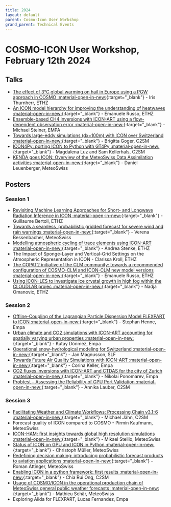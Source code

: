```yaml
---
title: 2024
layout: default
parent: Cosmo-Icon User Workshop
grand_parent: Technical Events
---
```

# COSMO-ICON User Workshop, February 12th 2024

## Talks
  - [The effect of 3°C global warming on hail in Europe using a PGW approach in COSMO :material-open-in-new:](https://polybox.ethz.ch/index.php/s/YrrjPKqyjBuKSfz){:target="_blank"} - Iris Thurnherr, ETHZ
  - [An ICON model hierarchy for improving the understanding of heatwaves :material-open-in-new:](https://polybox.ethz.ch/index.php/s/Pnr9KB6IJqox1rB){:target="_blank"} - Emanuele Russo, ETHZ
  - [Ensemble-based CH4 inversions with ICON-ART using a flow-dependent observation error :material-open-in-new:](https://polybox.ethz.ch/index.php/s/R6OLGLFNfrTBi5e){:target="_blank"} - Michael Steiner, EMPA
  - [Towards large-eddy simulations (dx=100m) with ICON over Switzerland :material-open-in-new:](https://polybox.ethz.ch/index.php/s/WVr4NTua5AZg192){:target="_blank"} - Brigitta Goger, C2SM
  - [ICON4Py: porting ICON to Python with GT4Py :material-open-in-new:](https://polybox.ethz.ch/index.php/s/VmWea96etuKvRTz){:target="_blank"} - Magdalena Luz and Sam Kellerhals, C2SM
  - [KENDA goes ICON: Overview of the MeteoSwiss Data Assimilation activities :material-open-in-new:](https://polybox.ethz.ch/index.php/s/vAWC3IBVk6sFQeX){:target="_blank"} - Daniel Leuenberger, MeteoSwiss
## Posters
### Session 1
  - [Revisiting Machine Learning Approaches for Short- and Longwave Radiation Inference in ICON :material-open-in-new:](https://polybox.ethz.ch/index.php/s/Fujfn316ILITG1p){:target="_blank"} - Guillaume Bertoli, ETHZ
  - [Towards a seamless, probabilistic gridded forecast for severe wind and rain warnings :material-open-in-new:](https://polybox.ethz.ch/index.php/s/K3KTxzemr95AaDx){:target="_blank"} - Verena Bessenbacher, MeteoSwiss
  - [Modelling atmospheric cycling of trace elements using ICON-ART :material-open-in-new:](https://polybox.ethz.ch/index.php/s/aDnNPrTZwgfiF7U){:target="_blank"} - Andrea Stenke, ETHZ
  - The Impact of Sponge-Layer and Vertical-Grid Settings on the Atmospheric Representation in ICON - Clarissa Kroll, ETHZ
  - [The COPAT2 initiative of the CLM community: towards a recommended configuration of COSMO-CLM and ICON-CLM new model versions :material-open-in-new:](https://polybox.ethz.ch/index.php/s/4UIU4s5SZkiMx5g){:target="_blank"} - Emanuele Russo, ETHZ
  - [Using ICON-LES to investigate ice crystal growth in high fog within the CLOUDLAB projec :material-open-in-new:](https://polybox.ethz.ch/index.php/s/A3WqttZzA9XKiMj){:target="_blank"} - Nadja Omanovic, ETHZ
### Session 2
  - [Offline-Coupling of the Lagrangian Particle Dispersion Model FLEXPART to ICON :material-open-in-new:](https://polybox.ethz.ch/index.php/s/GzxtdLmI6Aedi7v){:target="_blank"} - Stephan Henne, Empa
  - [Urban climate and CO2 simulations with ICON-ART accounting for spatially varying urban properties :material-open-in-new:](https://polybox.ethz.ch/index.php/s/3dq6a9cgeIeTFvf){:target="_blank"} - Kutay Dönmez, Empa
  - [Operational snow-hydrological modeling for Switzerland :material-open-in-new:](https://polybox.ethz.ch/index.php/s/Z0naZ1TCnxD6XQa){:target="_blank"} - Jan Magnusson, SLF
  - [Towards Future Air Quality Simulations with ICON-ART :material-open-in-new:](https://polybox.ethz.ch/index.php/s/XhOFVdgYnbUyKj2){:target="_blank"} - Corina Keller, Empa
  - [CO2 fluxes inversions with ICON-ART and CTDAS for the city of Zurich :material-open-in-new:](https://polybox.ethz.ch/index.php/s/CQbeQNwsLqAbqaT){:target="_blank"} - Nikolai Ponomarev, Empa
  - [Probtest – Assessing the Reliability of GPU Port Validation :material-open-in-new:](https://polybox.ethz.ch/index.php/s/SCDoFvUngNcoLWV){:target="_blank"} - Annika Lauber, C2SM
### Session 3
  - [Facilitating Weather and Climate Workflows: Processing Chain v3.1-6 :material-open-in-new:](https://polybox.ethz.ch/index.php/s/BNKkdu5lRHr0au8){:target="_blank"} - Michael Jähn, C2SM
  - Forecast quality of ICON compared to COSMO - Pirmin Kaufmann, MeteoSwiss
  - [ICON-HAM: first insights towards global high resolution simulations :material-open-in-new:](https://polybox.ethz.ch/index.php/s/8wBaW8BQ4TJ1PZK){:target="_blank"} - Mikael Stellio, MeteoSwiss
  - [Status of ICON on GPU and ICON in Python :material-open-in-new:](https://polybox.ethz.ch/index.php/s/pBtXI6h1K9h3q3K){:target="_blank"} - Christoph Müller, MeteoSwiss
  - [Redefining decision making: introducing probabilistic forecast products to aviation applications :material-open-in-new:](https://polybox.ethz.ch/index.php/s/DkigIK7TBjldHNe){:target="_blank"} - Roman Attinger, MeteoSwiss
  - [Enabling ICON in a python framework: first results :material-open-in-new:](https://polybox.ethz.ch/index.php/s/vLd68G6N6xYSgeQ){:target="_blank"} - Chia Rui Ong, C2SM
  - [Usage of COSMO/ICON in the operational production chain of MeteoSwiss general public weather forecasts :material-open-in-new:](https://polybox.ethz.ch/index.php/s/hRiQQOgCnxpMC5n){:target="_blank"} - Mathieu Schär, MeteoSwiss
  - Exploring Aiida for FLEXPART, Lucas Fernandez, Empa
